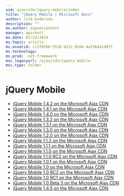 ```yaml
---
uid: ajax/cdn/jquery-mobile/index
title: "jQuery Mobile | Microsoft Docs"
author: rick-anderson
description: ""
ms.author: aspnetcontent
manager: wpickett
ms.date: 07/23/2014
ms.topic: article
ms.assetid: c13785b6-5538-4511-92de-4afdb4a1d0f1
ms.technology: 
ms.prod: .net-framework
msc.legacyurl: /ajax/cdn/jquery-mobile
msc.type: folder
---
```

jQuery Mobile
====================
- [jQuery Mobile 1.4.2 on the Microsoft Ajax CDN](cdnjquerymobile142.md)
- [jQuery Mobile 1.4.1 on the Microsoft Ajax CDN](cdnjquerymobile141.md)
- [jQuery Mobile 1.4.0 on the Microsoft Ajax CDN](cdnjquerymobile140.md)
- [jQuery Mobile 1.3.2 on the Microsoft Ajax CDN](cdnjquerymobile132.md)
- [jQuery Mobile 1.3.1 on the Microsoft Ajax CDN](cdnjquerymobile131.md)
- [jQuery Mobile 1.3.0 on the Microsoft Ajax CDN](cdnjquerymobile130.md)
- [jQuery Mobile 1.2.0 on the Microsoft Ajax CDN](cdnjquerymobile120.md)
- [jQuery Mobile 1.1.2 on the Microsoft Ajax CDN](cdnjquerymobile112.md)
- [jQuery Mobile 1.1.1 on the Microsoft Ajax CDN](cdnjquerymobile111.md)
- [jQuery Mobile 1.1.0 on the Microsoft Ajax CDN](cdnjquerymobile110.md)
- [jQuery Mobile 1.1.0 RC2 on the Microsoft Ajax CDN](cdnjquerymobile110rc2.md)
- [jQuery Mobile 1.0.1 on the Microsoft Ajax CDN](cdnjquerymobile101.md)
- [jQuery Mobile 1.0 on the Microsoft Ajax CDN](cdnjquerymobile10.md)
- [jQuery Mobile 1.0 RC2 on the Microsoft Ajax CDN](cdnjquerymobile10rc2.md)
- [jQuery Mobile 1.0 RC1 on the Microsoft Ajax CDN](cdnjquerymobile10rc1.md)
- [jQuery Mobile 1.0 Beta 3 on the Microsoft Ajax CDN](cdnjquerymobile10b3.md)
- [jQuery Mobile 1.4.5 on the Microsoft Ajax CDN](cdnjquerymobile145.md)